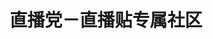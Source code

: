 ---
category: 图书
layout: post
title: 直播党－直播贴专属社区
results:
- artworkUrl100: http://a27.phobos.apple.com/us/r30/Purple6/v4/c4/27/b4/c427b49b-9ecf-5c34-a311-54bb21d4b2e3/mzl.mptsocqm.png
  currency: CNY
  artworkUrl512: http://a27.phobos.apple.com/us/r30/Purple6/v4/c4/27/b4/c427b49b-9ecf-5c34-a311-54bb21d4b2e3/mzl.mptsocqm.png
  ipadScreenshotUrls: &a []
  fileSizeBytes: '12483258'
  genres:
  - 图书
  - 新闻
  languageCodesISO2A:
  - EN
  - ZH
  artworkUrl60: http://a1960.phobos.apple.com/us/r30/Purple/v4/cb/09/8b/cb098b37-ef8e-472a-0aab-2b4ed5f380bd/AppIcon57x57.png
  supportedDevices:
  - iPhone-3GS
  - iPad2Wifi
  - iPhone5
  - iPadFourthGen4G
  - iPodTouchFifthGen
  - iPhone5s
  - iPodTouchourthGen
  - iPad23G
  - iPadMini4G
  - iPadThirdGen
  - iPhone4
  - iPadThirdGen4G
  - iPadMini
  - iPadFourthGen
  - iPhone4S
  - iPhone5c
  description: '直播党（看贴神器）是全国首家直播贴专属社区，是广大青幼年直播党朋友们的聚集地。


    你可以随时随地发现各种劲爆的直播贴。直播党的追贴功能让你第一时间收到直播的最新更新，再也不用苦逼的手工刷网页了。直播党目前设有社会频道（内含高大上直播）、日记频道（内含各种真人日记）、豆瓣直播贴及天涯直播贴脱水频道（内含奇葩的经历、狗血的故事、有深度的连载、怒吼式的吐槽）等。直播党打造了各种功能就为你看贴看得爽！



    ---产品特点---


    * 苹果 App Store 官方精品推荐。高品质

    * 无须注册，随便看。零门槛

    * 既有高大上，也有低粗无。无所不包

    * 追贴功能帮你自动记录上次阅读到的位置。无比贴心

    * 板聊、评论。随心所欲


    看直播贴，上直播党。



    ---联系方式---


    官方网站： http://zbdang.com

    联系邮箱： contact@zbdang.com

    新浪微博： @我们都爱直播

    微信号： zhibodang'
  bundleId: com.zbd.zbd
  version: '1.0.0'
  trackViewUrl: https://itunes.apple.com/cn/app/zhi-bo-dang-zhi-bo-tie-zhuan/id787310972?mt=8&uo=4
  artistViewUrl: https://itunes.apple.com/cn/artist/zhibodang-inc./id787310975?uo=4
  genreIds:
  - '6018'
  - '6009'
  isGameCenterEnabled: false
  releaseDate: '2014-03-06T00:23:41Z'
  wrapperType: software
  averageUserRatingForCurrentVersion: 4
  userRatingCountForCurrentVersion: 10
  trackId: 787310972
  formattedPrice: 免费
  primaryGenreId: 6018
  userRatingCount: 10
  artistId: 787310975
  artistName: Zhibodang Inc.
  trackContentRating: 12+
  price: 0
  trackCensoredName: 直播党－直播贴专属社区
  trackName: 直播党－直播贴专属社区
  kind: software
  features: *a
  contentAdvisoryRating: 12+
  screenshotUrls:
  - http://a2.mzstatic.com/us/r30/Purple6/v4/c0/e4/f9/c0e4f96d-fa2d-a338-b257-e1e5a6b15572/screen1136x1136.jpeg
  - http://a3.mzstatic.com/us/r30/Purple/v4/f2/d9/4b/f2d94b32-725c-108e-eaa8-37b06b4e0b08/screen1136x1136.jpeg
  - http://a5.mzstatic.com/us/r30/Purple6/v4/09/c6/7f/09c67f61-c652-c2ed-580c-7ea5a5781228/screen1136x1136.jpeg
  - http://a3.mzstatic.com/us/r30/Purple/v4/5b/12/1b/5b121b62-9e94-92a7-11d0-21529b15d2c3/screen1136x1136.jpeg
  sellerName: Zhibodang Inc.
  averageUserRating: 4
  primaryGenreName: Book
description: 短篇小说长度的吐槽。不是接不接地气的问题，这是直接从地里长出来的。
tags: tag1
resultCount: 1

---